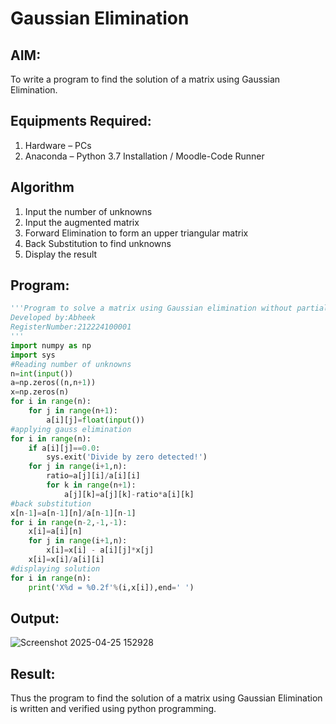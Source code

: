 # Gaussian Elimination

## AIM:
To write a program to find the solution of a matrix using Gaussian Elimination.

## Equipments Required:
1. Hardware – PCs
2. Anaconda – Python 3.7 Installation / Moodle-Code Runner

## Algorithm
1. Input the number of unknowns
2. Input the augmented matrix
3. Forward Elimination to form an upper triangular matrix
4. Back Substitution to find unknowns
5. Display the result

## Program:
```python
'''Program to solve a matrix using Gaussian elimination without partial pivoting.
Developed by:Abheek
RegisterNumber:212224100001
'''
import numpy as np
import sys
#Reading number of unknowns
n=int(input())
a=np.zeros((n,n+1))
x=np.zeros(n)
for i in range(n):
    for j in range(n+1):
        a[i][j]=float(input())
#applying gauss elimination
for i in range(n):
    if a[i][j]==0.0:
        sys.exit('Divide by zero detected!')
    for j in range(i+1,n):
        ratio=a[j][i]/a[i][i]
        for k in range(n+1):
            a[j][k]=a[j][k]-ratio*a[i][k]
#back substitution
x[n-1]=a[n-1][n]/a[n-1][n-1]
for i in range(n-2,-1,-1):
    x[i]=a[i][n]
    for j in range(i+1,n):
        x[i]=x[i] - a[i][j]*x[j]
    x[i]=x[i]/a[i][i]
#displaying solution
for i in range(n):
    print('X%d = %0.2f'%(i,x[i]),end=' ')
```


## Output:
![Screenshot 2025-04-25 152928](https://github.com/user-attachments/assets/612e4d81-9d60-4882-8284-797e1bed854d)


## Result:
Thus the program to find the solution of a matrix using Gaussian Elimination is written and verified using python programming.

